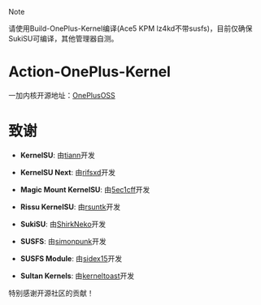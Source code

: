 > [!NOTE]  
> 请使用Build-OnePlus-Kernel编译(Ace5 KPM lz4kd不带susfs)，目前仅确保SukiSU可编译，其他管理器自测。

# Action-OnePlus-Kernel

一加内核开源地址：[OnePlusOSS](https://github.com/OnePlusOSS/kernel_manifest)

# 致谢

- **KernelSU**: 由[tiann](https://github.com/tiann)开发

- **KernelSU Next**: 由[rifsxd](https://github.com/rifsxd)开发

- **Magic Mount KernelSU**: 由[5ec1cff](https://github.com/5ec1cff)开发

- **Rissu KernelSU**: 由[rsuntk](https://github.com/rsuntk)开发

- **SukiSU**: 由[ShirkNeko](https://github.com/ShirkNeko/)开发

- **SUSFS**: 由[simonpunk](https://gitlab.com/simonpunk/susfs4ksu.git)开发
  
- **SUSFS Module**: 由[sidex15](https://github.com/sidex15)开发
  
- **Sultan Kernels**: 由[kerneltoast](https://github.com/kerneltoast)开发
  
特别感谢开源社区的贡献！
